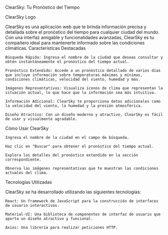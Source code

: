 ClearSky: Tu Pronóstico del Tiempo

ClearSky Logo

ClearSky es una aplicación web que te brinda información precisa y detallada sobre el pronóstico del tiempo para cualquier ciudad del mundo. Con una interfaz amigable y funcionalidades avanzadas, ClearSky es tu compañero ideal para mantenerte informado sobre las condiciones climáticas.
Características Destacadas

    Búsqueda Rápida: Ingresa el nombre de la ciudad que deseas consultar y obtén instantáneamente el pronóstico del tiempo actual.

    Pronóstico Extendido: Accede a un pronóstico detallado de varios días que incluye información sobre temperaturas máximas y mínimas, condiciones climáticas, velocidad del viento, humedad y más.

    Imágenes Representativas: Visualiza iconos de clima que representan la situación actual, lo que hace que la información sea más intuitiva.

    Información Adicional: ClearSky te proporciona datos adicionales como la velocidad del viento, la humedad y la presión atmosférica.

    Diseño Atractivo: Con un diseño moderno y atractivo, ClearSky es fácil de usar y visualmente agradable.

Cómo Usar ClearSky

    Ingresa el nombre de la ciudad en el campo de búsqueda.

    Haz clic en "Buscar" para obtener el pronóstico del tiempo actual.

    Explora los detalles del pronóstico extendido en la sección correspondiente.

    Observa las imágenes representativas que te muestran las condiciones actuales del clima.

Tecnologías Utilizadas

ClearSky se ha desarrollado utilizando las siguientes tecnologías:

    React: Un framework de JavaScript para la construcción de interfaces de usuario interactivas.

    Material-UI: Una biblioteca de componentes de interfaz de usuario que aporta un diseño atractivo y funcional.

    Axios: Una librería para realizar peticiones HTTP.
